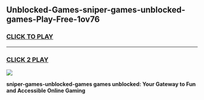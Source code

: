 
## Unblocked-Games-sniper-games-unblocked-games-Play-Free-1ov76
<h3>
<a href="https://premium76.site?title=sniper-games-unblocked-games&ref=17A">CLICK TO PLAY</a></h3>
<hr>

<h3>
<a href="https://premium76.site?title=sniper-games-unblocked-games&ref=17A">CLICK 2 PLAY</a>
  
</h3>

<a href="https://premium76.site?title=sniper-games-unblocked-games&ref=17A"><img src="https://clearcache.store/games.png"></a>


**sniper-games-unblocked-games games unblocked: Your Gateway to Fun and Accessible Online Gaming**
